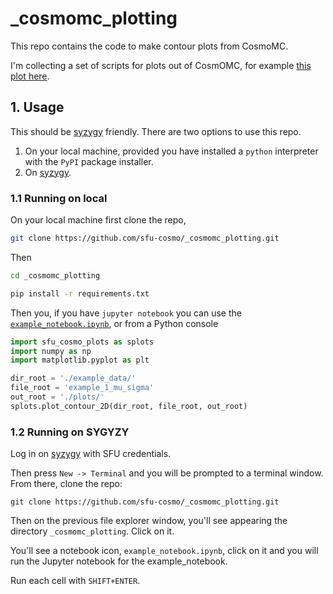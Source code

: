 _cosmomc_plotting
====================
This repo contains the code to make contour plots from CosmoMC. 

I'm collecting a set of scripts for plots out of CosmOMC, for example [this plot here](plots/test_plot.png).

## 1. Usage
This should be [syzygy](https://sfu.syzygy.ca) friendly. There are two options to use this repo.

1. On your local machine, provided you have installed a `python` interpreter with the `PyPI` package installer. 
2. On [syzygy](https://sfu.syzygy.ca).

### 1.1 Running on local
On your local machine first clone the repo, 
```bash
git clone https://github.com/sfu-cosmo/_cosmomc_plotting.git
```

Then 
```bash
cd _cosmomc_plotting

pip install -r requirements.txt
```

Then you, if you have `jupyter notebook` you can use the [`example_notebook.ipynb`](./example_notebook.ipynb), or from a Python console
```python
import sfu_cosmo_plots as splots
import numpy as np
import matplotlib.pyplot as plt

dir_root = './example_data/'
file_root = 'example_1_mu_sigma'
out_root = './plots/'
splots.plot_contour_2D(dir_root, file_root, out_root)
```
### 1.2 Running on SYGYZY
Log in on [syzygy](https://sfu.syzygy.ca) with SFU credentials.

Then press `New -> Terminal` and you will be prompted to a terminal window. From there, clone the repo:
```
git clone https://github.com/sfu-cosmo/_cosmomc_plotting.git
```
Then on the previous file explorer window, you'll see appearing the directory `_cosmomc_plotting`. Click on it.

You'll see a notebook icon, `example_notebook.ipynb`, click on it and you will run the Jupyter notebook for the example_notebook. 

Run each cell with `SHIFT+ENTER`.
